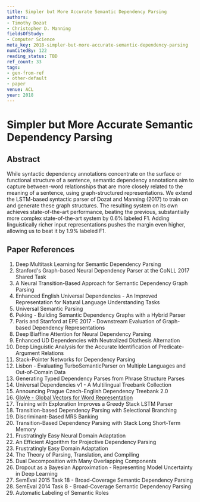 ```yaml
---
title: Simpler but More Accurate Semantic Dependency Parsing
authors:
- Timothy Dozat
- Christopher D. Manning
fieldsOfStudy:
- Computer Science
meta_key: 2018-simpler-but-more-accurate-semantic-dependency-parsing
numCitedBy: 122
reading_status: TBD
ref_count: 33
tags:
- gen-from-ref
- other-default
- paper
venue: ACL
year: 2018
---
```


# Simpler but More Accurate Semantic Dependency Parsing

## Abstract

While syntactic dependency annotations concentrate on the surface or functional structure of a sentence, semantic dependency annotations aim to capture between-word relationships that are more closely related to the meaning of a sentence, using graph-structured representations. We extend the LSTM-based syntactic parser of Dozat and Manning (2017) to train on and generate these graph structures. The resulting system on its own achieves state-of-the-art performance, beating the previous, substantially more complex state-of-the-art system by 0.6% labeled F1. Adding linguistically richer input representations pushes the margin even higher, allowing us to beat it by 1.9% labeled F1.

## Paper References

1. Deep Multitask Learning for Semantic Dependency Parsing
2. Stanford's Graph-based Neural Dependency Parser at the CoNLL 2017 Shared Task
3. A Neural Transition-Based Approach for Semantic Dependency Graph Parsing
4. Enhanced English Universal Dependencies - An Improved Representation for Natural Language Understanding Tasks
5. Universal Semantic Parsing
6. Peking - Building Semantic Dependency Graphs with a Hybrid Parser
7. Paris and Stanford at EPE 2017 - Downstream Evaluation of Graph-based Dependency Representations
8. Deep Biaffine Attention for Neural Dependency Parsing
9. Enhanced UD Dependencies with Neutralized Diathesis Alternation
10. Deep Linguistic Analysis for the Accurate Identification of Predicate-Argument Relations
11. Stack-Pointer Networks for Dependency Parsing
12. Lisbon - Evaluating TurboSemanticParser on Multiple Languages and Out-of-Domain Data
13. Generating Typed Dependency Parses from Phrase Structure Parses
14. Universal Dependencies v1 - A Multilingual Treebank Collection
15. Announcing Prague Czech-English Dependency Treebank 2.0
16. [GloVe - Global Vectors for Word Representation](2014-glove-global-vectors-for-word-representation)
17. Training with Exploration Improves a Greedy Stack LSTM Parser
18. Transition-based Dependency Parsing with Selectional Branching
19. Discriminant-Based MRS Banking
20. Transition-Based Dependency Parsing with Stack Long Short-Term Memory
21. Frustratingly Easy Neural Domain Adaptation
22. An Efficient Algorithm for Projective Dependency Parsing
23. Frustratingly Easy Domain Adaptation
24. The Theory of Parsing, Translation, and Compiling
25. Dual Decomposition with Many Overlapping Components
26. Dropout as a Bayesian Approximation - Representing Model Uncertainty in Deep Learning
27. SemEval 2015 Task 18 - Broad-Coverage Semantic Dependency Parsing
28. SemEval 2014 Task 8 - Broad-Coverage Semantic Dependency Parsing
29. Automatic Labeling of Semantic Roles
